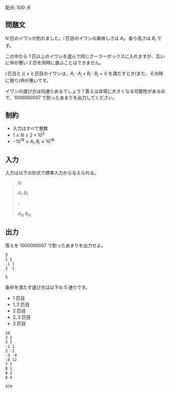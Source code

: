 配点: $500$ 点

## 問題文

$N$ 匹のイワシが釣れました。$i$ 匹目のイワシの美味しさは $A_i$、香り高さは $B_i$ です。

この中から $1$ 匹以上のイワシを選んで同じクーラーボックスに入れますが、互いに仲が悪い $2$ 匹を同時に選ぶことはできません。

$i$ 匹目と $j (\neq i)$ 匹目のイワシは、$A_i \cdot A_j + B_i \cdot B_j = 0$ を満たすとき(また、その時に限り)仲が悪いです。

イワシの選び方は何通りあるでしょう？答えは非常に大きくなる可能性があるので、$1000000007$ で割ったあまりを出力してください。

## 制約

- 入力はすべて整数
- $1 \leq N \leq 2 \times 10^5$
- $-10^{18} \leq A_i, B_i \leq 10^{18}$

## 入力

入力は以下の形式で標準入力から与えられる。

> $N$
> 
> $A_1$ $B_1$
> 
> $:$
> 
> $A_N$ $B_N$

## 出力

答えを $1000000007$ で割ったあまりを出力せよ。

```input1
3
1 2
-1 1
2 -1
```

```output1
5
```

条件を満たす選び方は以下の $5$ 通りです。

- $1$ 匹目
- $1, 2$ 匹目
- $2$ 匹目
- $2, 3$ 匹目
- $3$ 匹目

```input2
10
3 2
3 2
-1 1
2 -1
-3 -9
-8 12
7 7
8 1
8 2
8 4
```

```output2
479
```
